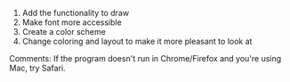1. Add the functionality to draw
2. Make font more accessible  
3. Create a color scheme
4. Change coloring and layout to make it more pleasant to look at

Comments:
If the program doesn't run in Chrome/Firefox and you're using Mac, try Safari. 
